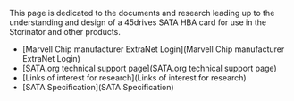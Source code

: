 This page is dedicated to the documents and research leading up to the understanding and design of a 45drives SATA HBA card for use in the Storinator and other products.



   * [Marvell Chip manufacturer ExtraNet Login](Marvell Chip manufacturer ExtraNet Login) 
   * [SATA.org technical support page](SATA.org technical support page) 
   * [Links of interest for research](Links of interest for research) 
   * [SATA Specification](SATA Specification)

